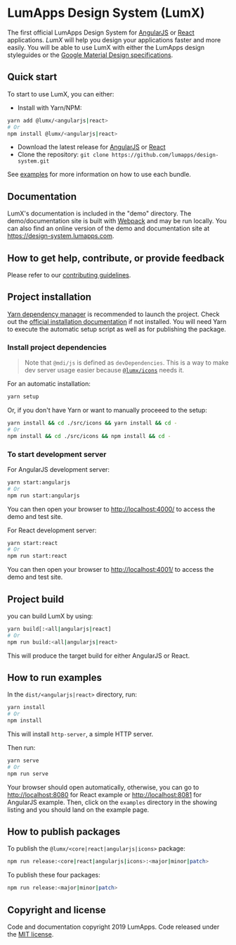 # LumApps Design System (LumX)

The first official LumApps Design System for [AngularJS][angularjs] or [React][react] applications.
_LumX_ will help you design your applications faster and more easily. You will be able to use LumX with either the LumApps design styleguides or the [Google Material Design specifications][material].

## Quick start

To start to use LumX, you can either:

-   Install with Yarn/NPM:

```bash
yarn add @lumx/<angularjs|react>
# Or
npm install @lumx/<angularjs|react>
```

-   Download the latest release for [AngularJS][angularjs-release] or [React][react-release]
-   Clone the repository: `git clone https://github.com/lumapps/design-system.git`

See [examples](./dist/<angularjs|react>/examples) for more information on how to use each bundle.

## Documentation

LumX's documentation is included in the "demo" directory. The demo/documentation site is built with [Webpack][webpack] and may be run locally.
You can also find an online version of the demo and documentation site at https://design-system.lumapps.com.

## How to get help, contribute, or provide feedback

Please refer to our [contributing guidelines](CONTRIBUTING.md).

## Project installation

[Yarn dependency manager](https://yarnpkg.com/) is recommended to launch the project. Check out the [official installation documentation](https://yarnpkg.com/en/docs/install) if not installed.
You will need Yarn to execute the automatic setup script as well as for publishing the package.

### Install project dependencies

> Note that `@mdi/js` is defined as `devDependencies`. This is a way to make dev server usage easier because [`@lumx/icons`](./src/icons) needs it.

For an automatic installation:

```bash
yarn setup
```

Or, if you don't have Yarn or want to manually proceeed to the setup:

```bash
yarn install && cd ./src/icons && yarn install && cd -
# Or
npm install && cd ./src/icons && npm install && cd -
```

### To start development server

For AngularJS development server:

```bash
yarn start:angularjs
# Or
npm run start:angularjs
```

You can then open your browser to [http://localhost:4000/](http://localhost:4000/) to access the demo and test site.

For React development server:

```bash
yarn start:react
# Or
npm run start:react
```

You can then open your browser to [http://localhost:4001/](http://localhost:4001/) to access the demo and test site.

## Project build

you can build LumX by using:

```bash
yarn build[:<all|angularjs|react]
# Or
npm run build:<all|angularjs|react>
```

This will produce the target build for either AngularJS or React.

## How to run examples

In the `dist/<angularjs|react>` directory, run:

```bash
yarn install
# Or
npm install
```

This will install `http-server`, a simple HTTP server.

Then run:

```bash
yarn serve
# Or
npm run serve
```

Your browser should open automatically, otherwise, you can go to [http://localhost:8080](http://localhost:8080) for React example or [http://localhost:8081](http://localhost:8081) for AngularJS example.
Then, click on the `examples` directory in the showing listing and you should land on the example page.

## How to publish packages

To publish the `@lumx/<core|react|angularjs|icons>` package:

```bash
npm run release:<core|react|angularjs|icons>:<major|minor|patch>
```

To publish these four packages:

```bash
npm run release:<major|minor|patch>
```

## Copyright and license

Code and documentation copyright 2019 LumApps. Code released under the [MIT license](LICENSE.md).

[angularjs]: https://angularjs.org/
[react]: https://react.org/
[material]: http://www.google.com/design/spec/material-design/introduction.html
[angularjs-release]: https://www.npmjs.com/package/@lumx/angularjs
[react-release]: https://www.npmjs.com/package/@lumx/react
[webpack]: https://webpack.js.org/
